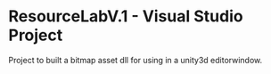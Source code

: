 # ResourceLabV.1 - Visual Studio Project

Project to built a bitmap asset dll for using in a unity3d editorwindow.




